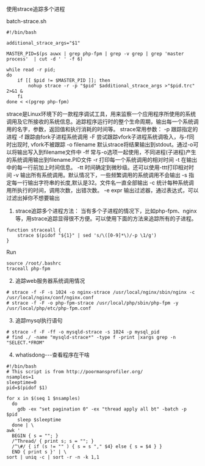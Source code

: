 使用strace追踪多个进程

batch-strace.sh

```shell
#!/bin/bash

additional_strace_args="$1"

MASTER_PID=$(ps auwx | grep php-fpm | grep -v grep | grep 'master process'  | cut -d ' ' -f 6)

while read -r pid;
do
	if [[ $pid != $MASTER_PID ]]; then
		nohup strace -r -p "$pid" $additional_strace_args >"$pid.trc" 2>&1 &
	fi
done < <(pgrep php-fpm)
```

strace是Linux环境下的一款程序调试工具，用来监察一个应用程序所使用的系统调用及它所接收的系统信息。追踪程序运行时的整个生命周期，输出每一个系统调用的名字，参数，返回值和执行消耗的时间等。
strace常用参数：
-p 跟踪指定的进程
-f 跟踪由fork子进程系统调用
-F 尝试跟踪vfork子进程系统调吸入，与-f同时出现时, vfork不被跟踪
-o filename 默认strace将结果输出到stdout。通过-o可以将输出写入到filename文件中
-ff 常与-o选项一起使用，不同进程(子进程)产生的系统调用输出到filename.PID文件
-r 打印每一个系统调用的相对时间
-t 在输出中的每一行前加上时间信息。 -tt 时间确定到微秒级。还可以使用-ttt打印相对时间
-v 输出所有系统调用。默认情况下，一些频繁调用的系统调用不会输出
-s 指定每一行输出字符串的长度,默认是32。文件名一直全部输出
-c 统计每种系统调用所执行的时间，调用次数，出错次数。
-e expr 输出过滤器，通过表达式，可以过滤出掉你不想要输出

1. strace追踪多个进程方法：
当有多个子进程的情况下，比如php-fpm、nginx等，用strace追踪显得很不方便。可以使用下面的方法来追踪所有的子进程。

```shell
function straceall {
	strace $(pidof "${1}" | sed 's/\([0-9]*\)/-p \1/g')
}
```
Run
```run
source /root/.bashrc
traceall php-fpm
```

2. 追踪web服务器系统调用情况

```shell	
# strace -f -F -s 1024 -o nginx-strace /usr/local/nginx/sbin/nginx -c /usr/local/nginx/conf/nginx.conf
# strace -f -F -o php-fpm-strace /usr/local/php/sbin/php-fpm -y /usr/local/php/etc/php-fpm.conf
```

3. 追踪mysql执行语句

```shell	
# strace -f -F -ff -o mysqld-strace -s 1024 -p mysql_pid
# find ./ -name "mysqld-strace*" -type f -print |xargs grep -n "SELECT.*FROM"
```

4. whatisdong---查看程序在干啥

```shell
#!/bin/bash
# This script is from http://poormansprofiler.org/
nsamples=1
sleeptime=0
pid=$(pidof $1)

for x in $(seq 1 $nsamples)
  do
    gdb -ex "set pagination 0" -ex "thread apply all bt" -batch -p $pid
    sleep $sleeptime
  done | \
awk '
  BEGIN { s = ""; } 
  /^Thread/ { print s; s = ""; } 
  /^\#/ { if (s != "" ) { s = s "," $4} else { s = $4 } } 
  END { print s }' | \
sort | uniq -c | sort -r -n -k 1,1
```
